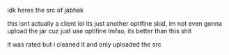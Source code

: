 idk heres the src of jabhak

this isnt actually a client lol its just another optifine skid, im not even gonna upload the jar cuz just use optifine lmfao, its better than this shit
 
it was rated but i cleaned it and only uploaded the src
